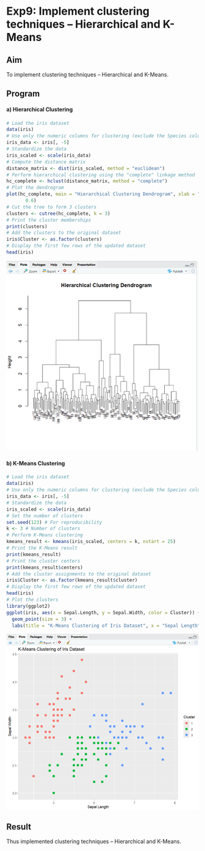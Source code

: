 # Exp9: Implement clustering techniques – Hierarchical and K-Means

## Aim
To implement clustering techniques – Hierarchical and K-Means.

## Program

#### a) Hierarchical Clustering

```r
# Load the iris dataset
data(iris)
# Use only the numeric columns for clustering (exclude the Species column)
iris_data <- iris[, -5]
# Standardize the data
iris_scaled <- scale(iris_data)
# Compute the distance matrix
distance_matrix <- dist(iris_scaled, method = "euclidean")
# Perform hierarchical clustering using the "complete" linkage method
hc_complete <- hclust(distance_matrix, method = "complete")
# Plot the dendrogram
plot(hc_complete, main = "Hierarchical Clustering Dendrogram", xlab = "", sub = "", cex = 
       0.6)
# Cut the tree to form 3 clusters
clusters <- cutree(hc_complete, k = 3)
# Print the cluster memberships
print(clusters)
# Add the clusters to the original dataset
iris$Cluster <- as.factor(clusters)
# Display the first few rows of the updated dataset
head(iris)
```
![Output](https://github.com/karanbalajirs/210701105-CS19P16-DA-Lab/blob/master/Exp9/Images/Screenshot%202024-10-07%20162002.png)

#### b) K-Means Clustering

```r
# Load the iris dataset
data(iris)
# Use only the numeric columns for clustering (exclude the Species column)
iris_data <- iris[, -5]
# Standardize the data
iris_scaled <- scale(iris_data)
# Set the number of clusters
set.seed(123) # For reproducibility
k <- 3 # Number of clusters
# Perform K-Means clustering
kmeans_result <- kmeans(iris_scaled, centers = k, nstart = 25)
# Print the K-Means result
print(kmeans_result)
# Print the cluster centers
print(kmeans_result$centers)
# Add the cluster assignments to the original dataset
iris$Cluster <- as.factor(kmeans_result$cluster)
# Display the first few rows of the updated dataset
head(iris)
# Plot the clusters
library(ggplot2)
ggplot(iris, aes(x = Sepal.Length, y = Sepal.Width, color = Cluster)) +
  geom_point(size = 3) +
  labs(title = "K-Means Clustering of Iris Dataset", x = "Sepal Length", y = "Sepal Width")
```

![Output](https://github.com/karanbalajirs/210701105-CS19P16-DA-Lab/blob/master/Exp9/Images/Screenshot%202024-10-07%20162049.png)

## Result 

Thus implemented clustering techniques – Hierarchical and K-Means.
